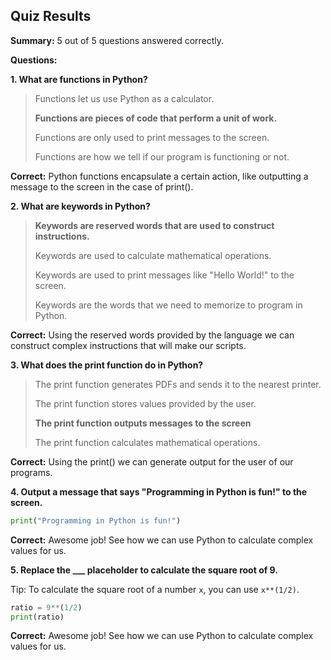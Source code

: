## Quiz Results

**Summary:** 5 out of 5 questions answered correctly.

**Questions:**

**1. What are functions in Python?**

> Functions let us use Python as a calculator.
> 
> **Functions are pieces of code that perform a unit of work.**
> 
> Functions are only used to print messages to the screen.
> 
> Functions are how we tell if our program is functioning or not.

**Correct:** Python functions encapsulate a certain action, like outputting a message to the screen in the case of print().

**2. What are keywords in Python?**

> **Keywords are reserved words that are used to construct instructions.**
> 
> Keywords are used to calculate mathematical operations.
> 
> Keywords are used to print messages like "Hello World!" to the screen.
> 
> Keywords are the words that we need to memorize to program in Python.

**Correct:** Using the reserved words provided by the language we can construct complex instructions that will make our scripts.

**3. What does the print function do in Python?**

> The print function generates PDFs and sends it to the nearest printer.
> 
> The print function stores values provided by the user.
> 
> **The print function outputs messages to the screen**
> 
> The print function calculates mathematical operations.

**Correct:** Using the print() we can generate output for the user of our programs.

**4. Output a message that says "Programming in Python is fun!" to the screen.**

```python
print("Programming in Python is fun!")
```

**Correct:** Awesome job! See how we can use Python to calculate complex values for us.

**5. Replace the ___ placeholder to calculate the square root of 9.**

Tip: To calculate the square root of a number `x`, you can use `x**(1/2)`.

```python
ratio = 9**(1/2)
print(ratio)
```

**Correct:** Awesome job! See how we can use Python to calculate complex values for us.
